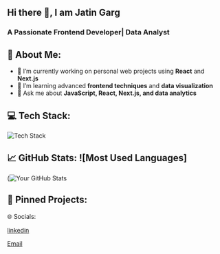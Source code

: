    ## Hi there 👋, I am Jatin Garg
    

   ### A Passionate Frontend Developer| Data Analyst
    

## 🚀 About Me:

- 🔭 I’m currently working on personal web projects using **React** and **Next.js**  
- 🌱 I’m learning advanced **frontend techniques** and **data visualization**  
- 💬 Ask me about **JavaScript, React, Next.js, and data analytics**  


## 💻 Tech Stack: 

![Tech Stack](https://skillicons.dev/icons?i=js,ts,html,css,react,nextjs,solidity,mongodb,express)


## 📈 GitHub Stats: ![Most Used Languages]

(![Your GitHub Stats](https://github-readme-stats.vercel.app/api?username=gargjatin03&show_icons=true&hide_title=true&count_private=true&theme=radical)



## 🎯 Pinned Projects:


🌐 Socials:

[linkedin](https://www.linkedin.com/in/jatin-garg-165372179/)

[Email](mailto:gargj968@gmail.com)


